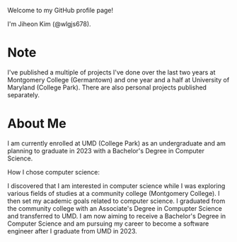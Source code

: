 Welcome to my GitHub profile page!

I'm Jiheon Kim (@wlgjs678).

# Note
I've published a multiple of projects I've done over the last two years at Montgomery College (Germantown) and one year and a half at University of Maryland (College Park).
There are also personal projects published separately.

# About Me
I am currently enrolled at UMD (College Park) as an undergraduate and am planning to graduate in 2023 with a Bachelor's Degree in Computer Science.

How I chose computer science:

I discovered that I am interested in computer science while I was exploring various fields of studies at a community college (Montgomery College). I then set my academic goals related to computer science. I graduated from the community college with an Associate's Degree in Compupter Science and transferred to UMD.
I am now aiming to receive a Bachelor's Degree in Computer Science and am pursuing my career to become a software engineer after I graduate from UMD in 2023. 

<!---
wlgjs678/wlgjs678 is a ✨ special ✨ repository because its `README.md` (this file) appears on your GitHub profile.
You can click the Preview link to take a look at your changes.
--->

